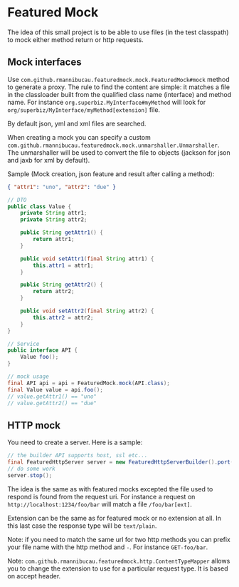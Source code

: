 # Featured Mock

The idea of this small project is to be able to use files (in the test classpath) to mock
either method return or http requests.

## Mock interfaces

Use `com.github.rmannibucau.featuredmock.mock.FeaturedMock#mock` method to generate a proxy. The rule to find
the content are simple: it matches a file in the classloader built from the qualified class name (interface)
and method name. For instance `org.superbiz.MyInterface#myMethod` will look for `org/superbiz/MyInterface/myMethod[extension]`
file.

By default json, yml and xml files are searched.

When creating a mock you can specify a custom `com.github.rmannibucau.featuredmock.mock.unmarshaller.Unmarshaller`.
The unmarshaller will be used to convert the file to objects (jackson for json and jaxb for xml by default).

Sample (Mock creation, json feature and result after calling a method):

```json
{ "attr1": "uno", "attr2": "due" }
```

```java
// DTO
public class Value {
    private String attr1;
    private String attr2;

    public String getAttr1() {
        return attr1;
    }

    public void setAttr1(final String attr1) {
        this.attr1 = attr1;
    }

    public String getAttr2() {
        return attr2;
    }

    public void setAttr2(final String attr2) {
        this.attr2 = attr2;
    }
}

// Service
public interface API {
    Value foo();
}

// mock usage
final API api = api = FeaturedMock.mock(API.class);
final Value value = api.foo();
// value.getAttr1() == "uno"
// value.getAttr2() == "due"
```


## HTTP mock

You need to create a server. Here is a sample:

```java
// the builder API supports host, ssl etc...
final FeaturedHttpServer server = new FeaturedHttpServerBuilder().port(1234).build().start();
// do some work
server.stop();
```

The idea is the same as with featured mocks excepted the file used to respond is found from the request uri.
For instance a request on `http://localhost:1234/foo/bar` will match a file `/foo/bar[ext]`.

Extension can be the same as for featured mock or no extension at all. In this last case the response type
will be `text/plain`.

Note: if you need to match the same url for two http methods you can prefix your file name with the http method and `-`.
For instance `GET-foo/bar`.

Note: `com.github.rmannibucau.featuredmock.http.ContentTypeMapper` allows you to change the extension to use
for a particular request type. It is based on accept header.
